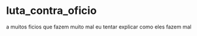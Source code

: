 # luta_contra_oficio





 

a muitos ficios que fazem muito mal eu tentar explicar como eles fazem mal
